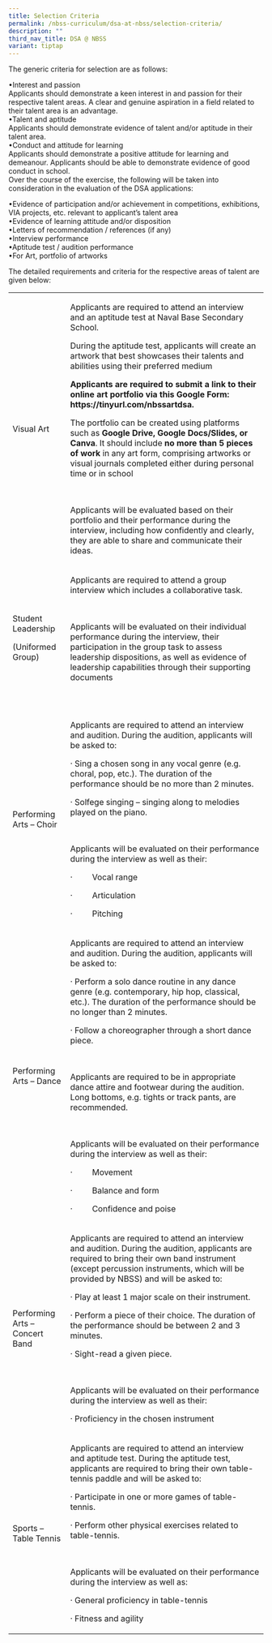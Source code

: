 ```yaml
---
title: Selection Criteria
permalink: /nbss-curriculum/dsa-at-nbss/selection-criteria/
description: ""
third_nav_title: DSA @ NBSS
variant: tiptap
---
```

<p></p>
<p>The generic criteria for selection are as follows:</p>
<p>•Interest and passion
<br>Applicants should demonstrate a keen interest in and passion for their
respective talent areas. A clear and genuine aspiration in a field related
to their talent area is an advantage.
<br>•Talent and aptitude
<br>Applicants should demonstrate evidence of talent and/or aptitude in their
talent area.
<br>•Conduct and attitude for learning
<br>Applicants should demonstrate a positive attitude for learning and demeanour.
Applicants should be able to demonstrate evidence of good conduct in school.
<br>Over the course of the exercise, the following will be taken into consideration
in the evaluation of the DSA applications:</p>
<p>•Evidence of participation and/or achievement in competitions, exhibitions,
VIA projects, etc. relevant to applicant’s talent area
<br>•Evidence of learning attitude and/or disposition
<br>•Letters of recommendation / references (if any)
<br>•Interview performance
<br>•Aptitude test / audition performance
<br>•For Art, portfolio of artworks</p>
<p>The detailed requirements and criteria for the respective areas of talent
are given below:
<br>
</p>
<table style="minWidth: 50px">
<colgroup>
<col>
<col>
</colgroup>
<tbody>
<tr>
<td rowspan="1" colspan="1">
<p>Visual Art</p>
</td>
<td rowspan="1" colspan="1">
<p>Applicants are required to attend an interview and an aptitude test at
Naval Base Secondary School.</p>
<p>During the aptitude test, applicants will create an artwork that best
showcases their talents and abilities using their preferred medium</p>
<p><strong>Applicants are required to submit a link to their online art portfolio via this Google Form: <a rel="noopener noreferrer nofollow" target="_blank">https://tinyurl.com/nbssartdsa</a>.</strong>
</p>
<p>The portfolio can be created using platforms such as <strong>Google Drive, Google Docs/Slides, or Canva</strong>.
It should include <strong>no more than 5 pieces of work</strong> in any art
form, comprising artworks or visual journals completed either during personal
time or in school</p>
<p>&nbsp;</p>
<p>Applicants will be evaluated based on their portfolio and their performance
during the interview, including how confidently and clearly, they are able
to share and communicate their ideas.</p>
</td>
</tr>
<tr>
<td rowspan="1" colspan="1">
<p>Student Leadership</p>
<p>(Uniformed Group)</p>
</td>
<td rowspan="1" colspan="1">
<p>Applicants are required to attend a group interview which includes a collaborative
task.</p>
<p>&nbsp;</p>
<p>Applicants will be evaluated on their individual performance during the
interview, their participation in the group task to assess leadership dispositions,
as well as evidence of leadership capabilities through their supporting
documents</p>
<p>&nbsp;</p>
</td>
</tr>
<tr>
<td rowspan="1" colspan="1">
<p>Performing Arts – Choir</p>
</td>
<td rowspan="1" colspan="1">
<p>Applicants are required to attend an interview and audition. During the
audition, applicants will be asked to:</p>
<p>· Sing a chosen song in any vocal genre (e.g. choral, pop, etc.). The
duration of the performance should be no more than 2 minutes.</p>
<p>·&nbsp;Solfege singing – singing along to melodies played on the piano.</p>
<p>&nbsp;</p>
<p>Applicants will be evaluated on their performance during the interview
as well as their:</p>
<p>·&nbsp;&nbsp;&nbsp;&nbsp;&nbsp;&nbsp;&nbsp;&nbsp; Vocal range</p>
<p>·&nbsp;&nbsp;&nbsp;&nbsp;&nbsp;&nbsp;&nbsp;&nbsp; Articulation</p>
<p>·&nbsp;&nbsp;&nbsp;&nbsp;&nbsp;&nbsp;&nbsp;&nbsp; Pitching</p>
</td>
</tr>
<tr>
<td rowspan="1" colspan="1">
<p>Performing Arts – Dance</p>
</td>
<td rowspan="1" colspan="1">
<p>Applicants are required to attend an interview and audition. During the
audition, applicants will be asked to:</p>
<p>·&nbsp;Perform a solo dance routine in any dance genre (e.g. contemporary,
hip hop, classical, etc.). The duration of the performance should be no
longer than 2 minutes.</p>
<p>·&nbsp;Follow a choreographer through a short dance piece.</p>
<p>&nbsp;</p>
<p>Applicants are required to be in appropriate dance attire and footwear
during the audition. Long bottoms, e.g. tights or track pants, are recommended.</p>
<p>&nbsp;</p>
<p>Applicants will be evaluated on their performance during the interview
as well as their:</p>
<p>·&nbsp;&nbsp;&nbsp;&nbsp;&nbsp;&nbsp;&nbsp;&nbsp; Movement</p>
<p>·&nbsp;&nbsp;&nbsp;&nbsp;&nbsp;&nbsp;&nbsp;&nbsp; Balance and form</p>
<p>·&nbsp;&nbsp;&nbsp;&nbsp;&nbsp;&nbsp;&nbsp;&nbsp; Confidence and poise</p>
</td>
</tr>
<tr>
<td rowspan="1" colspan="1">
<p>Performing Arts – Concert Band</p>
</td>
<td rowspan="1" colspan="1">
<p>Applicants are required to attend an interview and audition. During the
audition, applicants are required to bring their own band instrument (except
percussion instruments, which will be provided by NBSS) and will be asked
to:</p>
<p>·&nbsp;Play at least 1 major scale on their instrument.</p>
<p>·&nbsp;Perform a piece of their choice. The duration of the performance
should be between 2 and 3 minutes.</p>
<p>·&nbsp;Sight-read a given piece.</p>
<p>&nbsp;</p>
<p>Applicants will be evaluated on their performance during the interview
as well as their:</p>
<p>·&nbsp;Proficiency in the chosen instrument</p>
</td>
</tr>
<tr>
<td rowspan="1" colspan="1">
<p>Sports – Table Tennis</p>
</td>
<td rowspan="1" colspan="1">
<p>Applicants are required to attend an interview and aptitude test. During
the aptitude test, applicants are required to bring their own table-tennis
paddle and will be asked to:</p>
<p>·&nbsp;Participate in one or more games of table-tennis.</p>
<p>·&nbsp;Perform other physical exercises related to table-tennis.</p>
<p>&nbsp;</p>
<p>Applicants will be evaluated on their performance during the interview
as well as:</p>
<p>·&nbsp;General proficiency in table-tennis</p>
<p>·&nbsp;Fitness and agility</p>
</td>
</tr>
</tbody>
</table>
<p></p>
<p></p>
<p></p>
<p></p>
<p></p>